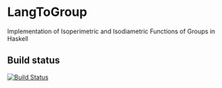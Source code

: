 # LangToGroup
Implementation of Isoperimetric and Isodiametric Functions of Groups in Haskell

## Build status
[![Build Status](https://travis-ci.org/YaccConstructor/LangToGroup.svg?branch=master)](https://travis-ci.org/YaccConstructor/LangToGroup)
